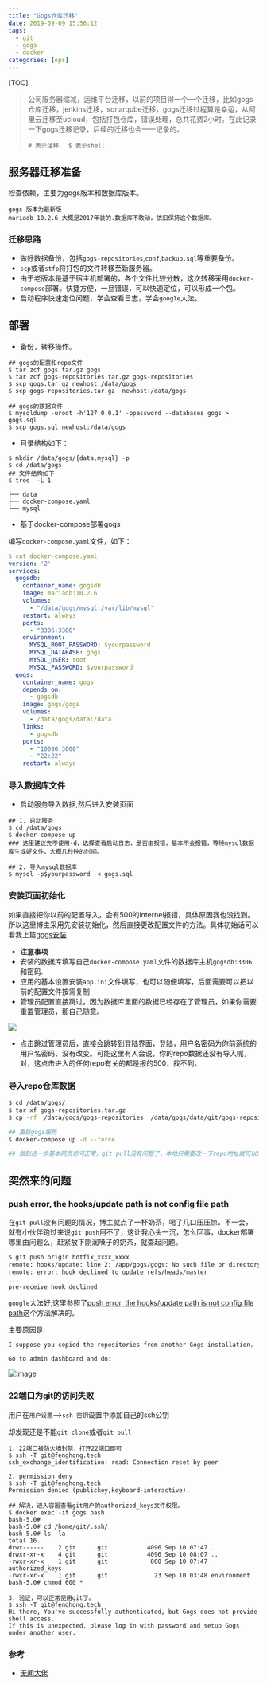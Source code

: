 ```yaml
---
title: "Gogs仓库迁移"
date: 2019-09-09 15:56:12
tags: 
  - git
  - gogs
  - docker
categories: [ops]
---
```


[TOC]

> 公司服务器缩减，运维平台迁移，以前的项目得一个一个迁移，比如gogs仓库迁移，jenkins迁移，sonarqube迁移，gogs迁移过程算是幸运，从阿里云迁移至ucloud，包括打包仓库，错误处理，总共花费2小时。在此记录一下gogs迁移记录，后续的迁移也会一一记录的。
>
> `# 表示注释， $ 表示shell `

## 服务器迁移准备

检查依赖，主要为gogs版本和数据库版本。

```
gogs 版本为最新版
mariadb 10.2.6 大概是2017年装的.数据库不敢动，依旧保持这个数据库。
```

###  迁移思路

- 做好数据备份，包括`gogs-repositories`,`conf`,`backup.sql`等重要备份。
- `scp`或者`stfp`将打包的文件转移至新服务器。
- 由于老版本是基于宿主机部署的，各个文件比较分散，这次转移采用`docker-compose`部署。快捷方便，一旦错误，可以快速定位，可以形成一个包。
- 启动程序快速定位问题，学会查看日志，学会`google`大法。

## 部署

- 备份，转移操作。

```shell
## gogs的配置和repo文件
$ tar zcf gogs.tar.gz gogs
$ tar zcf gogs-repositories.tar.gz gogs-repositories
$ scp gogs.tar.gz newhost:/data/gogs
$ scp gogs-repositories.tar.gz  newhost:/data/gogs

## gogs的数据文件
$ mysqldump -uroot -h'127.0.0.1' -ppassword --databases gogs > gogs.sql 
$ scp gogs.sql newhost:/data/gogs
```

- 目录结构如下：

```
$ mkdir /data/gogs/{data,mysql} -p
$ cd /data/gogs
## 文件结构如下
$ tree  -L 1
.
├── data
├── docker-compose.yaml
└── mysql

```

- 基于docker-compose部署gogs

编写`docker-compose.yaml`文件，如下：

```yaml
$ cat docker-compose.yaml 
version: '2'
services:
  gogsdb:
    container_name: gogsdb
    image: mariadb:10.2.6
    volumes:
      - "/data/gogs/mysql:/var/lib/mysql"
    restart: always
    ports:
      - "3306:3306"
    environment:
      MYSQL_ROOT_PASSWORD: $yourpassword 
      MYSQL_DATABASE: gogs
      MYSQL_USER: root
      MYSQL_PASSWORD: $yourpassword
  gogs:
    container_name: gogs
    depends_on:
      - gogsdb
    image: gogs/gogs
    volumes:
      - /data/gogs/data:/data
    links:
      - gogsdb
    ports:
      - "10080:3000"
      - "22:22"
    restart: always
```

### 导入数据库文件

- 启动服务导入数据,然后进入安装页面

```shell
## 1. 启动服务
$ cd /data/gogs
$ docker-compose up 
### 这里建议先不使用-d，选择查看启动日志，是否由报错，基本不会报错，等待mysql数据库生成好文件，大概几秒钟的时间。

## 2. 导入mysql数据库
$ mysql -p$yourpassword  < gogs.sql
```

### 安装页面初始化

如果直接把你以前的配置导入，会有500的internel报错，具体原因我也没找到。所以这里博主采用先安装初始化，然后直接更改配置文件的方法。具体初始话可以看我上篇[gogs安装](https://wiki.fenghong.tech/go/gogs-repo-install.html)

- **注意事项**
- 安装的数据库填写自己`docker-compose.yaml`文件的数据库主机`gogsdb:3306`和密码.
- 应用的基本设置安装`app.ini`文件填写，也可以随便填写，后面需要可以把以前的配置文件按需复制
- 管理员配置直接跳过，因为数据库里面的数据已经存在了管理员，如果你需要重置管理员，那自己随意。

![](http://pic.fenghong.tech/gogsinstall.png)

- 点击跳过管理员后，直接会跳转到登陆界面，登陆，用户名密码为你前系统的用户名密码，没有改变。可能这里有人会说，你的repo数据还没有导入呢，对，这点击进入的任何repo有关的都是报的500，找不到。

### 导入repo仓库数据

```bash
$ cd /data/gogs/
$ tar xf gogs-repositories.tar.gz
$ cp -rf  /data/gogs/gogs-repositories  /data/gogs/data/git/gogs-repositories

## 重启gogs服务
$ docker-compose up -d --force

## 做到这一步基本网页访问正常，git pull没有问题了，本地只需要改一下repo地址就可以完美迁移完毕。
```

## 突然来的问题

### push error, the hooks/update path is not config file path

在`git pull`没有问题的情况，博主就点了一杯奶茶，喝了几口压压惊。不一会，就有小伙伴跑过来说`git push`用不了，这让我心头一沉，怎么回事，docker部署哪里由问题么，赶紧放下刚润嗓子的奶茶，就查起问题。

```bash
$ git push origin hotfix_xxxx_xxxx
remote: hooks/update: line 2: /app/gogs/gogs: No such file or directory
remote: error: hook declined to update refs/heads/master
...
pre-receive hook declined
```

`google`大法好,这里参照了[push error, the hooks/update path is not config file path](https://github.com/gogs/gogs/issues/1916)这个方法解决的。

主要原因是:

```
I suppose you copied the repositories from another Gogs installation.

Go to admin dashboard and do:
```

![image](http://pic.fenghong.tech/pusherror.png)

### 22端口为git的访问失败

用户在`用户设置`-->`ssh 密钥`设置中添加自己的ssh公钥

却发现还是不能`git clone`或者`git pull`

```shell
1. 22端口被防火墙封禁，打开22端口即可
$ ssh -T git@fenghong.tech
ssh_exchange_identification: read: Connection reset by peer

2. permission deny
$ ssh -T git@fenghong.tech
Permission denied (publickey,keyboard-interactive).

## 解决，进入容器查看git用户的authorized_keys文件权限。
$ docker exec -it gogs bash
bash-5.0# 
bash-5.0# cd /home/git/.ssh/
bash-5.0# ls -la
total 16
drwx------    2 git      git           4096 Sep 10 07:47 .
drwxr-xr-x    4 git      git           4096 Sep 10 08:07 ..
-rwxr-xr-x    1 git      git            860 Sep 10 07:47 authorized_keys
-rwxr-xr-x    1 git      git             23 Sep 10 03:48 environment
bash-5.0# chmod 600 *

3. 验证，可以正常使用git了。
$ ssh -T git@fenghong.tech
Hi there, You've successfully authenticated, but Gogs does not provide shell access.
If this is unexpected, please log in with password and setup Gogs under another user.
```

### 参考

- [无闻大佬](https://github.com/gogs/gogs)